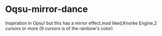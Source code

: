 # Oqsu-mirror-dance
Inspiration in Opsu! but this has a mirror effect,mod liked,Knorke Engine,2 cursors or more (9 cursors is of the rainbow's color)
